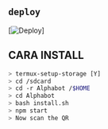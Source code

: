 
## `deploy`

[![Deploy](http://www.herokucdn.com/Deploy/button.svg/deploy?template=https://github.com/Lupias82/project-A/)]

## CARA INSTALL

```bash
> termux-setup-storage [Y]
> cd /sdcard
> cd -r Alphabot /$HOME
> cd Alphabot
> bash install.sh 
> npm start
> Now scan the QR
```

